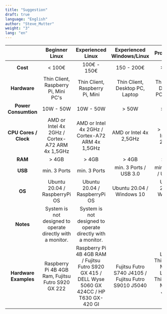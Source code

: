 ```yaml
---
title: "Suggestion"
draft: true
language: "English"
author: "Steve_Mutter"
weight: "3"
lang: "en"
---
```


[comment]: <> (Fact Check)
[comment]: <> (Are this usefull?)

|                       |                     **Beginner Linux**                     |                                       **Experienced Linux**                                       |            **Experienced Windows/Linux**             |                         **Pro Version**                          |
| :-------------------: | :--------------------------------------------------------: | :-----------------------------------------------------------------------------------------------: | :--------------------------------------------------: | :--------------------------------------------------------------: |
|       **Cost**        |                           < 100€                           |                                            100€ - 150€                                            |                      150 - 200€                      |                              >250€                               |
|     **Hardware**      |            Thin Client, Raspberry Pi, Mini PC's            |                                  Thin Client, Raspberry Pi, Mini                                  |           Thin Client, Desktop PC, Laptop            |                 Thin Client, Desktop PC, Laptop                  |
| **Power Consumtion**  |                         10W - 50W                          |                                             10W - 50W                                             |                        > 50W                         |                              > 50W                               |
| **CPU Cores / Clock** |      AMD or Intel 4x 2GHz / Cortex-A72 ARM 4x 1,5GHz       |                          AMD or Intel 4x 2GHz / Cortex-A72 ARM 4x 1,5GHz                          |                AMD or Intel 4x 2,5GHz                |                     > AMD or Intel 4x 2,5GHz                     |
|        **RAM**        |                           > 4GB                            |                                               > 4GB                                               |                        > 4GB                         |                              > 8GB                               |
|        **USB**        |                        min. 3 Ports                        |                                           min. 3 Ports                                            |                min. 3 Ports / USB 3.0                |                      min. 3 Ports / USB 3.0                      |
|        **OS**         |               Ubuntu 20.04 / RaspberryPi OS                |                                   Ubuntu 20.04 / RaspberryPi OS                                   |              Ubuntu 20.04 / Windows 10               |                    Ubuntu 20.04 / Windows 10                     |
|       **Notes**       | System is not designed to operate directly with a monitor. |                    System is not designed to operate directly with a monitor.                     |                                                      |                                                                  |
| **Hardware Examples** |     Raspberry Pi 4B 4GB Ram, Fujitsu Futro S920 GX 222     | Raspberry Pi 4B 4GB RAM / Fujitsu Futro S920 GX 415 / DELL Wyse 5060 GX 424CC / HP T630 GX-420 GI | Fujitsu Futro S740 J4105 / Fujitsu Futro S9010 J5040 | Lenovo ThinkCentre M93p / Lenovo ThinkCentre M900 / Jujitsu Q956 |
